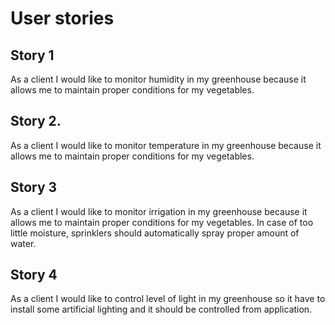 # User stories

## Story 1
As a client I would like to monitor humidity in my greenhouse because it allows me to maintain proper 
    conditions for my vegetables.

## Story 2.
As a client I would like to monitor temperature in my greenhouse because it allows me to maintain proper
    conditions for my vegetables. 

## Story 3
As a client I would like to monitor irrigation in my greenhouse because it allows me to maintain proper
    conditions for my vegetables. In case of too little moisture, sprinklers should automatically spray proper
    amount of water.

## Story 4
As a client I would like to control level of light in my greenhouse so it have to install some artificial 
    lighting and it should be controlled from application.


